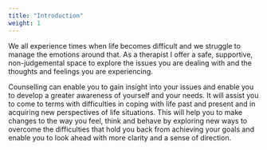 ```yaml
---
title: "Introduction"
weight: 1
---
```


We all experience times when life becomes difficult and we struggle to manage the emotions around that. As a therapist I offer a safe, supportive, non-judgemental space to explore the issues you are dealing with and the thoughts and feelings you are experiencing. 

Counselling can enable you to gain insight into your issues and enable you to develop a greater awareness of yourself and your needs. It will assist you to come to terms with difficulties in coping with life past and present and in acquiring new perspectives of life situations. This will help you to make changes to the way you feel, think and behave by exploring new ways to overcome the difficulties that hold you back from achieving your goals and enable you to look ahead with more clarity and a sense of direction.
